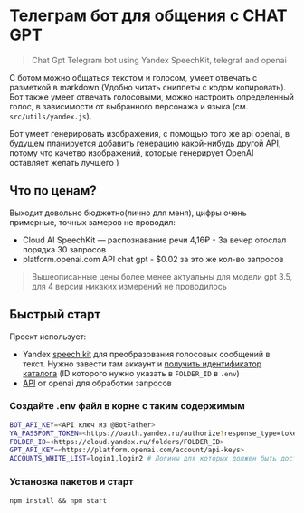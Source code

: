 # Телеграм бот для общения с CHAT GPT
> Chat Gpt Telegram bot using Yandex SpeechKit, telegraf and openai

С ботом можно общаться текстом и голосом, умеет отвечать с разметкой в markdown (Удобно читать сниппеты с кодом  копировать). Бот также умеет отвечать голосовыми, можно настроить определенный голос, в зависимости от выбранного персонажа и языка (см. `src/utils/yandex.js`).

Бот умеет генерировать изображения, с помощью того же api openai, в будущем планируется добавить генерацию какой-нибудь другой API, потому что качетво изображений, которые генерирует OpenAI оставляет желать лучшего )

## Что по ценам?
Выходит довольно бюджетно(лично для меня), цифры очень примерные, точных замеров не проводил:
- Cloud AI	SpeechKit — распознавание речи 4,16₽ - За вечер отослал порядка 30 запросов
- platform.openai.com API chat gpt - $0.02 за это же кол-во запросов

> Вышеописанные цены более менее актуальны для модели gpt 3.5, для 4 версии никаких измерений не проводилось

## Быстрый старт

Проект использует:
- Yandex [speech kit](https://cloud.yandex.ru/services/speechkit) для преобразования голосовых сообщений в текст. Нужно завести там аккаунт и [получить идентификатор каталога](https://cloud.yandex.ru/docs/resource-manager/operations/folder/get-id) (ID которого нужно указать в `FOLDER_ID` в `.env`) 
- [API](https://platform.openai.com/account/api-keys) от openai для обработки запросов

### Создайте .env файл в корне с таким содержимым

```sh
BOT_API_KEY=<API ключ из @BotFather>
YA_PASSPORT_TOKEN=<https://oauth.yandex.ru/authorize?response_type=token&client_id=1a6990aa636648e9b2ef855fa7bec2fb>
FOLDER_ID=<https://cloud.yandex.ru/folders/FOLDER_ID>
GPT_API_KEY=<https://platform.openai.com/account/api-keys>
ACCOUNTS_WHITE_LIST=login1,login2 # Логины для которых должен быть доступен бот, если не указаны, бот будет доступен для всех
```

### Установка пакетов и старт

`npm install && npm start`
